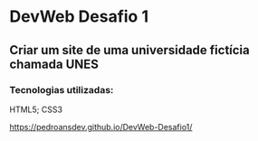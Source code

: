 # DevWeb Desafio 1

<h2> Criar um site de uma universidade fictícia chamada UNES </h2>

<h3>Tecnologias utilizadas: </h3>
<p>HTML5; CSS3</p>

https://pedroansdev.github.io/DevWeb-Desafio1/
